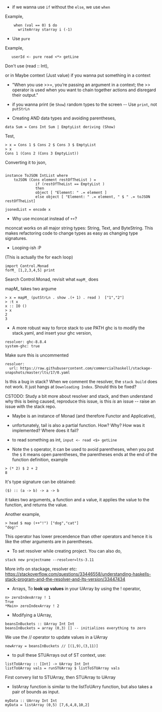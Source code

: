 * if we wanna use ```if``` without the ```else```,
we use ```when```



Example,

```
    when (val == 0) $ do
      writeArray starray i (-1)
```      
* Use ```pure```

Example,
```
   userId <- pure read <*> getLine
```
Don't use (read :: Int),

or in Maybe context (Just value) if you wanna put something in a context


* "When you use >>=, you’re passing an argument in a context; the >> operator is used when you want to chain together actions and disregard their output." 

* if you wanna print  (ie ```Show```) random types to the screen -- Use ```print```,
not ```putStrLn```


* Creating AND data types and avoiding parentheses,

```
data Sum = Cons Int Sum | EmptyList deriving (Show)
```

Test,
```
> x = Cons 1 $ Cons 2 $ Cons 3 $ EmptyList 
> x
Cons 1 (Cons 2 (Cons 3 EmptyList))
```


Converting it to json,
```

instance ToJSON IntList where 
    toJSON (Cons element restOfTheList ) = 
              if (restOfTheList == EmptyList ) 
              then  
              object [ "Element: " .= element ] 
              else object [ "Element: " .= element, " $ " .= toJSON restOfTheList]

jsonedList = encode x
```


* Why use mconcat instead of ```++```?

 mconcat works on all major string types: String, Text, and ByteString. 
This makes refactoring code to change types as easy as changing type signatures.


* Looping-ish :P

(This is actually the for each loop)

```
import Control.Monad
forM_ [1,2,3,4,5] print
```

Search Control.Monad, revisit what ```mapM_``` does


mapM_ takes two argume

```
> x = mapM_ (putStrLn . show .(+ 1) . read )  ["1","2"]
> :t x
x :: IO ()
> x
2
3
```

* A more robust way to force stack to use PATH ghc is to modify the stack.yaml, and insert your ghc version,
```
resolver: ghc-8.8.4
system-ghc: true
```

Make sure this is uncommented
```
resolver:
  url: https://raw.githubusercontent.com/commercialhaskell/stackage-snapshots/master/lts/17/0.yaml
```


Is this a bug in stack? When we comment the resolver, the ```stack build``` does not work. It just hangs at ```Downloading Index```.
Should this be fixed?

CSTODO: Study a bit more about resolver and stack, and then understand why this is being caused, reproduce this issue, is this _is_ an issue -- raise an issue with the stack repo.

* Maybe is an instance of Monad (and therefore Functor and Applicative),

* unfortunately, tail is also a partial function. How? Why? How was it implemented? Where does it fail?

* to read something as int, ```input <- read <$> getLine```

* Note the ```$``` operator,
it can be used to avoid parentheses, when you put the ```$``` it means open parentheses, the parentheses ends at the end of the function definition,
example
```
> (* 2) $ 2 + 2 
8
```
It's type signature can be obtained:
```
($) :: (a -> b) -> a -> b
```
it takes two arguments, a function and a value, it applies the value to the function, and returns the value.


Another example,
```
> head $ map (++"!") ["dog","cat"]
"dog!"
```

This operator has lower precendence than other operators and hence it is like the other arguments are in parentheses.


*  To set resolver while creating project. You can also do,
```
stack new projectname --resolver=lts-3.11
```

More info on stackage, resolver etc:
https://stackoverflow.com/questions/33446558/understanding-haskells-stack-program-and-the-resolver-and-lts-version/33447434


* Arrays,
To **look up values** in your UArray by using the ! operator,
```
n> zeroIndexArray ! 1
True
*Main> zeroIndexArray ! 2
```


* Modifying a UArray, 

```
beansInBuckets :: UArray Int Int
beansInBuckets = array (0,3) [] -- initializes everything to zero
```

We  use the  // operator to update values in a UArray
```
newArray = beansInBuckets // [(1,9),(3,11)]
```
* to pull these STUArrays out of ST context, use:
```
listToUArray :: [Int] -> UArray Int Int
listToUArray vals = runSTUArray $ listToSTUArray vals
```

First convery list to STUArray, then STUArray to UArray

* listArray function is similar to the listToUArry function, but also takes a pair of bounds as input.

```
myData :: UArray Int Int
myData = listArray (0,5) [7,6,4,8,10,2]
```


